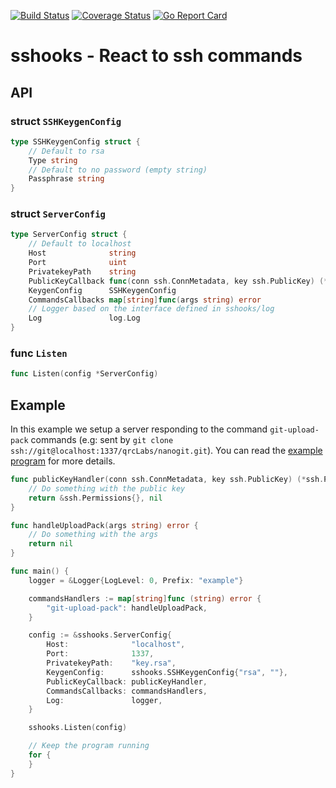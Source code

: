 [![Build Status](https://travis-ci.org/qrcLabs/sshooks.svg?branch=master)](https://travis-ci.org/qrcLabs/sshooks)
[![Coverage Status](https://coveralls.io/repos/github/qrcLabs/sshooks/badge.svg?branch=master)](https://coveralls.io/github/qrcLabs/sshooks?branch=master)
[![Go Report Card](https://goreportcard.com/badge/github.com/qrclabs/sshooks)](https://goreportcard.com/report/github.com/qrclabs/sshooks)

# sshooks - React to ssh commands

## API

### struct `SSHKeygenConfig`

```go
type SSHKeygenConfig struct {
	// Default to rsa
	Type string
	// Default to no password (empty string)
	Passphrase string
}
```

### struct `ServerConfig`

```go
type ServerConfig struct {
	// Default to localhost
	Host              string
	Port              uint
	PrivatekeyPath    string
	PublicKeyCallback func(conn ssh.ConnMetadata, key ssh.PublicKey) (*ssh.Permissions, error)
	KeygenConfig      SSHKeygenConfig
	CommandsCallbacks map[string]func(args string) error
    // Logger based on the interface defined in sshooks/log
 	Log               log.Log
}
```

### func `Listen`

```go
func Listen(config *ServerConfig)
```

## Example

In this example we setup a server responding to the command `git-upload-pack` commands (e.g: sent by `git clone ssh://git@localhost:1337/qrcLabs/nanogit.git`). You can read the [example program](https://github.com/qrcLabs/sshooks/blob/master/example/main.go) for more details.

```go
func publicKeyHandler(conn ssh.ConnMetadata, key ssh.PublicKey) (*ssh.Permissions, error) {
    // Do something with the public key
	return &ssh.Permissions{}, nil
}

func handleUploadPack(args string) error {
    // Do something with the args
	return nil
}

func main() {
	logger = &Logger{LogLevel: 0, Prefix: "example"}

	commandsHandlers := map[string]func (string) error {
		"git-upload-pack": handleUploadPack,
	}

	config := &sshooks.ServerConfig{
		Host:              "localhost",
		Port:              1337,
		PrivatekeyPath:    "key.rsa",
		KeygenConfig:      sshooks.SSHKeygenConfig{"rsa", ""},
		PublicKeyCallback: publicKeyHandler,
		CommandsCallbacks: commandsHandlers,
        Log:               logger,
	}

	sshooks.Listen(config)

	// Keep the program running
	for {
	}
}
```
